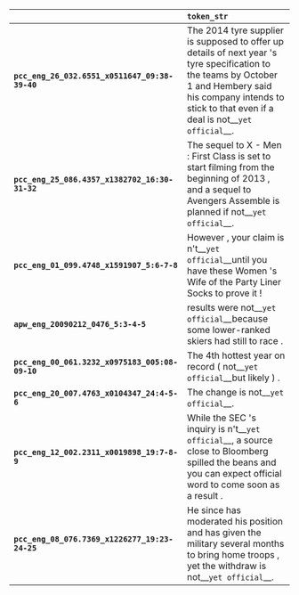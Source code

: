 |                                                 | `token_str`                                                                                                                                                                                                          |
|:------------------------------------------------|:---------------------------------------------------------------------------------------------------------------------------------------------------------------------------------------------------------------------|
| **`pcc_eng_26_032.6551_x0511647_09:38-39-40`**  | The 2014 tyre supplier is supposed to offer up details of next year 's tyre specification to the teams by October 1 and Hembery said his company intends to stick to that even if a deal is not__``yet official``__. |
| **`pcc_eng_25_086.4357_x1382702_16:30-31-32`**  | The sequel to X - Men : First Class is set to start filming from the beginning of 2013 , and a sequel to Avengers Assemble is planned if not__``yet official``__.                                                    |
| **`pcc_eng_01_099.4748_x1591907_5:6-7-8`**      | However , your claim is n't__``yet official``__until you have these Women 's Wife of the Party Liner Socks to prove it !                                                                                             |
| **`apw_eng_20090212_0476_5:3-4-5`**             | results were not__``yet official``__because some lower-ranked skiers had still to race .                                                                                                                             |
| **`pcc_eng_00_061.3232_x0975183_005:08-09-10`** | The 4th hottest year on record ( not__``yet official``__but likely ) .                                                                                                                                               |
| **`pcc_eng_20_007.4763_x0104347_24:4-5-6`**     | The change is not__``yet official``__.                                                                                                                                                                               |
| **`pcc_eng_12_002.2311_x0019898_19:7-8-9`**     | While the SEC 's inquiry is n't__``yet official``__, a source close to Bloomberg spilled the beans and you can expect official word to come soon as a result .                                                       |
| **`pcc_eng_08_076.7369_x1226277_19:23-24-25`**  | He since has moderated his position and has given the military several months to bring home troops , yet the withdraw is not__``yet official``__.                                                                    |